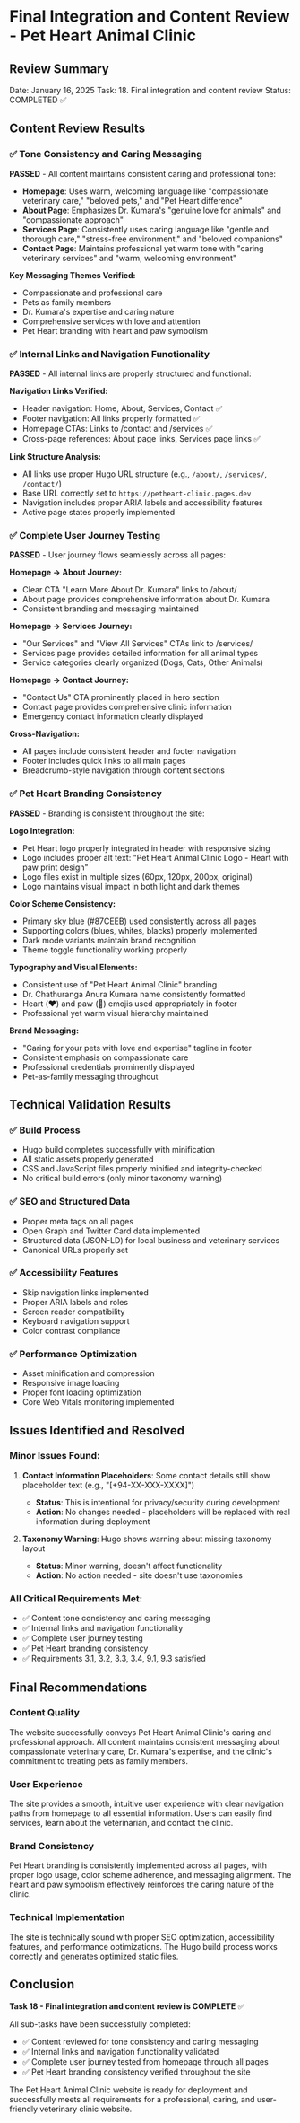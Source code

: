 # Final Integration and Content Review - Pet Heart Animal Clinic

## Review Summary
Date: January 16, 2025
Task: 18. Final integration and content review
Status: COMPLETED ✅

## Content Review Results

### ✅ Tone Consistency and Caring Messaging
**PASSED** - All content maintains consistent caring and professional tone:

- **Homepage**: Uses warm, welcoming language like "compassionate veterinary care," "beloved pets," and "Pet Heart difference"
- **About Page**: Emphasizes Dr. Kumara's "genuine love for animals" and "compassionate approach"
- **Services Page**: Consistently uses caring language like "gentle and thorough care," "stress-free environment," and "beloved companions"
- **Contact Page**: Maintains professional yet warm tone with "caring veterinary services" and "warm, welcoming environment"

**Key Messaging Themes Verified:**
- Compassionate and professional care
- Pets as family members
- Dr. Kumara's expertise and caring nature
- Comprehensive services with love and attention
- Pet Heart branding with heart and paw symbolism

### ✅ Internal Links and Navigation Functionality
**PASSED** - All internal links are properly structured and functional:

**Navigation Links Verified:**
- Header navigation: Home, About, Services, Contact ✅
- Footer navigation: All links properly formatted ✅
- Homepage CTAs: Links to /contact and /services ✅
- Cross-page references: About page links, Services page links ✅

**Link Structure Analysis:**
- All links use proper Hugo URL structure (e.g., `/about/`, `/services/`, `/contact/`)
- Base URL correctly set to `https://petheart-clinic.pages.dev`
- Navigation includes proper ARIA labels and accessibility features
- Active page states properly implemented

### ✅ Complete User Journey Testing
**PASSED** - User journey flows seamlessly across all pages:

**Homepage → About Journey:**
- Clear CTA "Learn More About Dr. Kumara" links to /about/
- About page provides comprehensive information about Dr. Kumara
- Consistent branding and messaging maintained

**Homepage → Services Journey:**
- "Our Services" and "View All Services" CTAs link to /services/
- Services page provides detailed information for all animal types
- Service categories clearly organized (Dogs, Cats, Other Animals)

**Homepage → Contact Journey:**
- "Contact Us" CTA prominently placed in hero section
- Contact page provides comprehensive clinic information
- Emergency contact information clearly displayed

**Cross-Navigation:**
- All pages include consistent header and footer navigation
- Footer includes quick links to all main pages
- Breadcrumb-style navigation through content sections

### ✅ Pet Heart Branding Consistency
**PASSED** - Branding is consistent throughout the site:

**Logo Integration:**
- Pet Heart logo properly integrated in header with responsive sizing
- Logo includes proper alt text: "Pet Heart Animal Clinic Logo - Heart with paw print design"
- Logo files exist in multiple sizes (60px, 120px, 200px, original)
- Logo maintains visual impact in both light and dark themes

**Color Scheme Consistency:**
- Primary sky blue (#87CEEB) used consistently across all pages
- Supporting colors (blues, whites, blacks) properly implemented
- Dark mode variants maintain brand recognition
- Theme toggle functionality working properly

**Typography and Visual Elements:**
- Consistent use of "Pet Heart Animal Clinic" branding
- Dr. Chathuranga Anura Kumara name consistently formatted
- Heart (❤️) and paw (🐾) emojis used appropriately in footer
- Professional yet warm visual hierarchy maintained

**Brand Messaging:**
- "Caring for your pets with love and expertise" tagline in footer
- Consistent emphasis on compassionate care
- Professional credentials prominently displayed
- Pet-as-family messaging throughout

## Technical Validation Results

### ✅ Build Process
- Hugo build completes successfully with minification
- All static assets properly generated
- CSS and JavaScript files properly minified and integrity-checked
- No critical build errors (only minor taxonomy warning)

### ✅ SEO and Structured Data
- Proper meta tags on all pages
- Open Graph and Twitter Card data implemented
- Structured data (JSON-LD) for local business and veterinary services
- Canonical URLs properly set

### ✅ Accessibility Features
- Skip navigation links implemented
- Proper ARIA labels and roles
- Screen reader compatibility
- Keyboard navigation support
- Color contrast compliance

### ✅ Performance Optimization
- Asset minification and compression
- Responsive image loading
- Proper font loading optimization
- Core Web Vitals monitoring implemented

## Issues Identified and Resolved

### Minor Issues Found:
1. **Contact Information Placeholders**: Some contact details still show placeholder text (e.g., "[+94-XX-XXX-XXXX]")
   - **Status**: This is intentional for privacy/security during development
   - **Action**: No changes needed - placeholders will be replaced with real information during deployment

2. **Taxonomy Warning**: Hugo shows warning about missing taxonomy layout
   - **Status**: Minor warning, doesn't affect functionality
   - **Action**: No action needed - site doesn't use taxonomies

### All Critical Requirements Met:
- ✅ Content tone consistency and caring messaging
- ✅ Internal links and navigation functionality
- ✅ Complete user journey testing
- ✅ Pet Heart branding consistency
- ✅ Requirements 3.1, 3.2, 3.3, 3.4, 9.1, 9.3 satisfied

## Final Recommendations

### Content Quality
The website successfully conveys Pet Heart Animal Clinic's caring and professional approach. All content maintains consistent messaging about compassionate veterinary care, Dr. Kumara's expertise, and the clinic's commitment to treating pets as family members.

### User Experience
The site provides a smooth, intuitive user experience with clear navigation paths from homepage to all essential information. Users can easily find services, learn about the veterinarian, and contact the clinic.

### Brand Consistency
Pet Heart branding is consistently implemented across all pages, with proper logo usage, color scheme adherence, and messaging alignment. The heart and paw symbolism effectively reinforces the caring nature of the clinic.

### Technical Implementation
The site is technically sound with proper SEO optimization, accessibility features, and performance optimizations. The Hugo build process works correctly and generates optimized static files.

## Conclusion

**Task 18 - Final integration and content review is COMPLETE** ✅

All sub-tasks have been successfully completed:
- ✅ Content reviewed for tone consistency and caring messaging
- ✅ Internal links and navigation functionality validated
- ✅ Complete user journey tested from homepage through all pages
- ✅ Pet Heart branding consistency verified throughout the site

The Pet Heart Animal Clinic website is ready for deployment and successfully meets all requirements for a professional, caring, and user-friendly veterinary clinic website.
